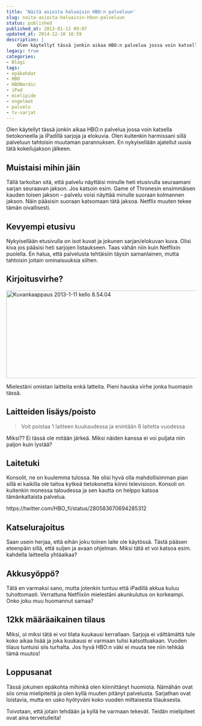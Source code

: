 ```yaml
---
title: 'Näitä asioita haluaisin HBO:n palveluun'
slug: naita-asioita-haluaisin-hbon-palveluun
status: published
published_at: 2013-01-11 09:07
updated_at: 2014-12-10 18:59
description: |
    Olen käytellyt tässä jonkin aikaa HBO:n palvelua jossa voin katsella tietokoneella ja iPadillä sarjoja ja elokuvia. Olen kuitenkin harmissani sillä palveluun tahtoisin muutaman parannuksen. En nykyisellään ajatellut uusia tätä kokeilujakson jälkeen. Muistaisi mihin jäin Tällä tarkoitan sitä, että palvelu näyttäisi minulle heti etusivulla seuraamani sarjan seuraavan jakson. Jos katsoin esim. Game of Thronesin ensimmäisen kauden… Jatka lukemista Näitä asioita haluaisin HBO:n palveluun
legacy: true
categories:
- Blogi
tags:
- epäkohdat
- HBO
- HBONordic
- iPad
- mielipide
- ongelmat
- palvelu
- tv-sarjat
---
```


<p>Olen käytellyt tässä jonkin aikaa HBO:n palvelua jossa voin katsella tietokoneella ja iPadillä sarjoja ja elokuvia. Olen kuitenkin harmissani sillä palveluun tahtoisin muutaman parannuksen. En nykyisellään ajatellut uusia tätä kokeilujakson jälkeen.</p>
<h2>Muistaisi mihin jäin</h2>
<p>Tällä tarkoitan sitä, että palvelu näyttäisi minulle heti etusivulla seuraamani sarjan seuraavan jakson. Jos katsoin esim. Game of Thronesin ensimmäisen kauden toisen jakson &#8211; palvelu voisi näyttää minulle suoraan kolmannen jakson. Näin pääsisin suoraan katsomaan tätä jaksoa. Netflix muuten tekee tämän oivallisesti.</p>
<h2>Kevyempi etusivu</h2>
<p>Nykyisellään etusivulla on isot kuvat ja jokunen sarjan/elokuvan kuva. Olisi kiva jos pääsisi heti sarjojen listaukseen. Taas vähän niin kuin Netflixin puolella. En halua, että palvelusta tehtäisiin täysin samanlainen, mutta tahtoisin joitain ominaisuuksia siihen.</p>
<h2>Kirjoitusvirhe?</h2>
<p><a href="https://cdn.markokaartinen.net/uploads/2013/01/Kuvankaappaus-2013-1-11-kello-8.54.04.png"><img loading="lazy" decoding="async" class="alignnone size-medium wp-image-3762" src="https://cdn.markokaartinen.net/uploads/2013/01/Kuvankaappaus-2013-1-11-kello-8.54.04-610x233.png" alt="Kuvankaappaus 2013-1-11 kello 8.54.04" width="610" height="233" /></a></p>
<p>Mielestäni omistan laitteita enkä latteita. Pieni hauska virhe jonka huomasin tässä.</p>
<h2>Laitteiden lisäys/poisto</h2>
<blockquote><p>Voit poistaa 1 laitteen kuukaudessa ja enintään 6 laitetta vuodessa</p></blockquote>
<p>Miksi?? Ei tässä ole mitään järkeä. Miksi näiden kanssa ei voi puljata niin paljon kuin lystää?</p>
<h2>Laitetuki</h2>
<p>Konsolit, ne on kuulemma tulossa. Ne olisi hyvä olla mahdollisimman pian sillä ei kaikilla ole taitoa kytkeä tietokonetta kiinni televisioon. Konsoli on kuitenkin monessa taloudessa ja sen kautta on helppo katsoa tämänkaltaista palvelua.</p>
<p>https://twitter.com/HBO_fi/status/280583670694285312</p>
<h2>Katselurajoitus</h2>
<p>Saan usein herjaa, että eihän joku toinen laite ole käytössä. Tästä pääsen eteenpäin sillä, että suljen ja avaan ohjelman. Miksi tätä et voi katsoa esim. kahdella laitteella yhtäaikaa?</p>
<h2>Akkusyöppö?</h2>
<p>Tätä en varmaksi sano, mutta jotenkin tuntuu että iPadillä akkua kuluu tuhottomasti. Verrattuna Netflixiin mielestäni akunkulutus on korkeampi. Onko joku muu huomannut samaa?</p>
<h2>12kk määräaikainen tilaus</h2>
<p>Miksi, oi miksi tätä ei voi tilata kuukausi kerrallaan. Sarjoja ei välttämättä tule koko aikaa lisää ja joka kuukausi ei varmaan tulisi katsottuakaan. Vuoden tilaus tuntuisi siis turhalta. Jos hyvä HBO:n väki ei muuta tee niin tehkää tämä muutos!</p>
<h2>Loppusanat</h2>
<p>Tässä jokuinen epäkohta mihinkä olen kiinnittänyt huomiota. Nämähän ovat siis omia mielipiteitä ja olen kyllä muuten pitänyt palvelusta. Sarjathan ovat loistavia, mutta en usko hyötyväni koko vuoden mittaisesta tilauksesta.</p>
<p>Toivotaan, että jotain tehdään ja kyllä he varmaan tekevät. Teidän mielipiteet ovat aina tervetulleita!</p>